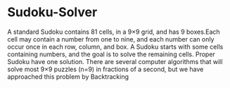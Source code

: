 # Sudoku-Solver
A standard Sudoku contains 81 cells, in a 9×9 grid, and has 9 boxes.Each cell may contain a number from one to nine, and each number can only occur once in each row, column, and box. A Sudoku starts with some cells containing numbers, and the goal is to solve the remaining cells. Proper Sudoku have one solution. There are several computer algorithms that will solve most 9×9 puzzles (n=9) in fractions of a second, but we have approached this problem by Backtracking
